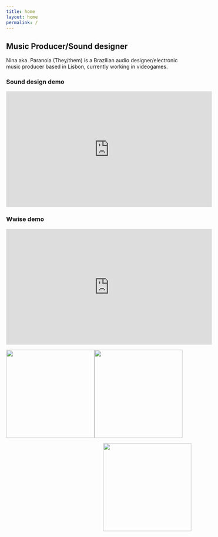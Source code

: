 ```yaml
---
title: home
layout: home
permalink: /
---
```


## Music Producer/Sound designer

Nina aka. Paranoia (They/them) is a Brazilian audio designer/electronic music producer based in Lisbon, currently working in videogames.

### Sound design demo

<iframe width="560" height="315" src="https://www.youtube.com/embed/qL5A2hyl2RY" title="YouTube video player" frameborder="0" allow="accelerometer; autoplay; clipboard-write; encrypted-media; gyroscope; picture-in-picture" allowfullscreen></iframe>
<br />

### Wwise demo

<iframe width="560" height="315" src="https://www.youtube.com/embed/39J1ile_gDk" frameborder="0" allow="accelerometer; autoplay; encrypted-media; gyroscope; picture-in-picture" allowfullscreen></iframe>
<br />
<p align="left">
  <img src="https://user-images.githubusercontent.com/64982634/155757458-2ae93bf7-a5c0-40db-b5ac-55d8e6599b08.png" width="240"><img src="https://user-images.githubusercontent.com/64982634/155758357-89bb047c-6400-4274-8d28-259be063b4f8.png" width="240">

<p align="right">
  <img src="https://user-images.githubusercontent.com/64982634/155758357-89bb047c-6400-4274-8d28-259be063b4f8.png" width="240">
</p>
